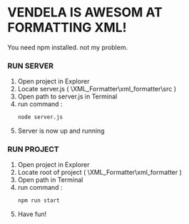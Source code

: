 # VENDELA IS AWESOM AT FORMATTING XML!
You need npm installed. not my problem.

### RUN SERVER
1. Open project in Explorer
2. Locate server.js ( \XML_Formatter\xml_formatter\src )
3. Open path to server.js in Terminal
4. run command :
   ```bash
   node server.js
   ```
5. Server is now up and running
### RUN PROJECT
1. Open project in Explorer
2. Locate root of project ( \XML_Formatter\xml_formatter )
3. Open path in Terminal
4. run command :
   ```bash
   npm run start 
   ```
5. Have fun!
